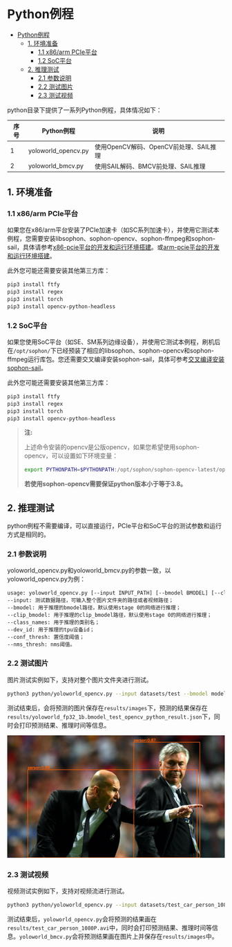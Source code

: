 # Python例程
- [Python例程](#python例程)
  - [1. 环境准备](#1-环境准备)
    - [1.1 x86/arm PCIe平台](#11-x86arm-pcie平台)
    - [1.2 SoC平台](#12-soc平台)
  - [2. 推理测试](#2-推理测试)
    - [2.1 参数说明](#21-参数说明)
    - [2.2 测试图片](#22-测试图片)
    - [2.3 测试视频](#23-测试视频)

python目录下提供了一系列Python例程，具体情况如下：

| 序号 |  Python例程      | 说明                                |
| ---- | ---------------- | -----------------------------------  |
| 1    | yoloworld_opencv.py | 使用OpenCV解码、OpenCV前处理、SAIL推理 |
| 2    | yoloworld_bmcv.py   | 使用SAIL解码、BMCV前处理、SAIL推理 |

## 1. 环境准备
### 1.1 x86/arm PCIe平台

如果您在x86/arm平台安装了PCIe加速卡（如SC系列加速卡），并使用它测试本例程，您需要安装libsophon、sophon-opencv、sophon-ffmpeg和sophon-sail，具体请参考[x86-pcie平台的开发和运行环境搭建](../../../docs/Environment_Install_Guide.md#3-x86-pcie平台的开发和运行环境搭建)。或[arm-pcie平台的开发和运行环境搭建](../../../docs/Environment_Install_Guide.md#5-arm-pcie平台的开发和运行环境搭建)。

此外您可能还需要安装其他第三方库：
```bash
pip3 install ftfy
pip3 install regex
pip3 install torch
pip3 install opencv-python-headless
```

### 1.2 SoC平台

如果您使用SoC平台（如SE、SM系列边缘设备），并使用它测试本例程，刷机后在`/opt/sophon/`下已经预装了相应的libsophon、sophon-opencv和sophon-ffmpeg运行库包。您还需要交叉编译安装sophon-sail，具体可参考[交叉编译安装sophon-sail](../../../docs/Environment_Install_Guide.md#42-交叉编译安装sophon-sail)。

此外您可能还需要安装其他第三方库：
```bash
pip3 install ftfy
pip3 install regex
pip3 install torch
pip3 install opencv-python-headless
```

> **注:**
>
> 上述命令安装的opencv是公版opencv，如果您希望使用sophon-opencv，可以设置如下环境变量：
> ```bash
> export PYTHONPATH=$PYTHONPATH:/opt/sophon/sophon-opencv-latest/opencv-python/
> ```
> **若使用sophon-opencv需要保证python版本小于等于3.8。**

## 2. 推理测试
python例程不需要编译，可以直接运行，PCIe平台和SoC平台的测试参数和运行方式是相同的。
### 2.1 参数说明
yoloworld_opencv.py和yoloworld_bmcv.py的参数一致，以yoloworld_opencv.py为例：
```bash
usage: yoloworld_opencv.py [--input INPUT_PATH] [--bmodel BMODEL] [--clip_bmodel CLIP_BMODEL][--class_names CLASS_NAMES] [--dev_id DEV_ID] [--conf_thresh CONF_THRESH] [--nms_thresh NMS_THRESH]
--input: 测试数据路径，可输入整个图片文件夹的路径或者视频路径；
--bmodel: 用于推理的bmodel路径，默认使用stage 0的网络进行推理；
--clip_bmodel: 用于推理的clip_bmodel路径，默认使用stage 0的网络进行推理；
--class_names: 用于推理的类别名；
--dev_id: 用于推理的tpu设备id；
--conf_thresh: 置信度阈值；
--nms_thresh: nms阈值。
```
### 2.2 测试图片
图片测试实例如下，支持对整个图片文件夹进行测试。
```bash
python3 python/yoloworld_opencv.py --input datasets/test --bmodel models/BM1684X/yoloworld_fp32_1b.bmodel --clip_bmodel models/BM1684X/clip_text_vitb32_bm1684x_f16_1b.bmodel --class_names "person" "car" "dog" "cat" --dev_id 0 --conf_thresh 0.25 --nms_thresh 0.7
```
测试结束后，会将预测的图片保存在`results/images`下，预测的结果保存在`results/yoloworld_fp32_1b.bmodel_test_opencv_python_result.json`下，同时会打印预测结果、推理时间等信息。

![res](../pics/zidane.jpg)

### 2.3 测试视频
视频测试实例如下，支持对视频流进行测试。
```bash
python3 python/yoloworld_opencv.py --input datasets/test_car_person_1080P.mp4 --bmodel models/BM1684X/yoloworld_fp32_1b.bmodel --clip_bmodel models/BM1684X/clip_text_vitb32_bm1684x_f16_1b.bmodel --class_names "person" "car" "dog" "cat" --dev_id 0 --conf_thresh 0.25 --nms_thresh 0.7
```
测试结束后，`yoloworld_opencv.py`会将预测的结果画在`results/test_car_person_1080P.avi`中，同时会打印预测结果、推理时间等信息。`yoloworld_bmcv.py`会将预测结果画在图片上并保存在`results/images`中。